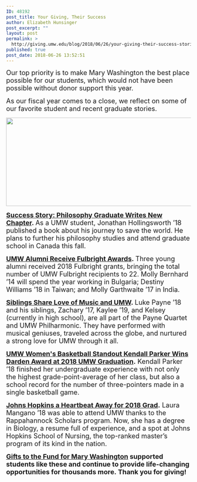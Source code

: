 ```yaml
---
ID: 48192
post_title: Your Giving, Their Success
author: Elizabeth Hunsinger
post_excerpt: ""
layout: post
permalink: >
  http://giving.umw.edu/blog/2018/06/26/your-giving-their-success-stories/
published: true
post_date: 2018-06-26 13:52:51
---
```

<span style="font-size: large">Our top priority is to make Mary Washington the best place possible for our students, which would not have been possible without donor support this year. </span>

<span style="font-size: large">As our fiscal year comes to a close, we reflect on some of our favorite student and recent graduate stories.</span>

<img class="wp-image-48193 aligncenter" src="http://giving.umw.edu/wp-content/uploads/2018/06/5-days-left-header-1024x410.jpg" alt="" width="602" height="241" />
<p class=""><span style="font-size: large"><a href="http://www.umw.edu/news/2018/05/10/umw-philosophy-graduate-writes-new-chapter/"><strong>Success Story: Philosophy Graduate Writes New Chapter</strong></a><strong>. </strong>As a UMW student, Jonathan Hollingsworth ’18 published a book about his journey to save the world. He plans to further his philosophy studies and attend graduate school in Canada this fall.</span></p>
<span style="font-size: large"><a href="http://www.umw.edu/news/2018/05/02/umw-alumni-receive-fulbright-awards/"><strong>UMW Alumni Receive Fulbright Awards</strong></a><strong>. </strong>Three young alumni received 2018 Fulbright grants, bringing the total number of UMW Fulbright recipients to 22. Molly Bernhard ’14 will spend the year working in Bulgaria; Destiny Williams ’18 in Taiwan; and Molly Garthwaite ’17 in India.</span>

<span style="font-size: large"><a href="http://www.umw.edu/news/2018/05/08/siblings-share-love-of-music-and-umw/"><strong>Siblings Share Love of Music and UMW</strong></a><strong>. </strong>Luke Payne ’18 and his siblings, Zachary ’17, Kaylee ’19, and Kelsey (currently in high school), are all part of the Payne Quartet and UMW Philharmonic. They have performed with musical geniuses, traveled across the globe, and nurtured a strong love for UMW through it all.</span>

<span style="font-size: large"><a href="http://www.umweagles.com/sports/wbkb/2017-18/releases/20180514lydlbs"><strong>UMW Women's Basketball Standout Kendall Parker Wins Darden Award at 2018 UMW Graduation</strong></a><strong>.</strong> Kendall Parker ’18 finished her undergraduate experience with not only the highest grade-point-average of her class, but also a school record for the number of three-pointers made in a single basketball game.</span>

<span style="font-size: large"><a href="http://www.umw.edu/news/2018/05/09/johns-hopkins-a-heartbeat-away-for-biology-grad/"><strong>Johns Hopkins a Heartbeat Away for 2018 Grad</strong></a><strong>.</strong> Laura Mangano ’18 was able to attend UMW thanks to the Rappahannock Scholars program. Now, she has a degree in Biology, a resume full of experience, and a spot at Johns Hopkins School of Nursing, the top-ranked master’s program of its kind in the nation.</span>

<span style="font-size: large"><strong><a href="https://securelb.imodules.com/s/1588/rd17/interior.aspx?sid=1588&amp;gid=1&amp;pgid=1712&amp;cid=3848">Gifts to the Fund for Mary Washington</a> supported students like these and continue to provide life-changing opportunities for thousands more. </strong><strong>Thank you for giving!</strong></span>
